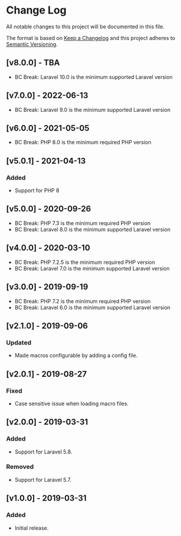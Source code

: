 # Change Log

All notable changes to this project will be documented in this file.

The format is based on [Keep a Changelog](http://keepachangelog.com/) and this project adheres to [Semantic Versioning](http://semver.org/).

## [v8.0.0] - TBA

- BC Break: Laravel 10.0 is the minimum supported Laravel version

## [v7.0.0] - 2022-06-13

- BC Break: Laravel 9.0 is the minimum supported Laravel version

## [v6.0.0] - 2021-05-05

- BC Break: PHP 8.0 is the minimum required PHP version

## [v5.0.1] - 2021-04-13

### Added

- Support for PHP 8

## [v5.0.0] - 2020-09-26

- BC Break: PHP 7.3 is the minimum required PHP version
- BC Break: Laravel 8.0 is the minimum supported Laravel version

## [v4.0.0] - 2020-03-10

- BC Break: PHP 7.2.5 is the minimum required PHP version
- BC Break: Laravel 7.0 is the minimum supported Laravel version

## [v3.0.0] - 2019-09-19

- BC Break: PHP 7.2 is the minimum required PHP version
- BC Break: Laravel 6.0 is the minimum supported Laravel version

## [v2.1.0] - 2019-09-06

### Updated

- Made macros configurable by adding a config file.

## [v2.0.1] - 2019-08-27

### Fixed

- Case sensitive issue when loading macro files.

## [v2.0.0] - 2019-03-31

### Added

- Support for Laravel 5.8.

### Removed

- Support for Laravel 5.7.

## [v1.0.0] - 2019-03-31

### Added

- Initial release.
